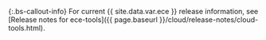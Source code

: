  {:.bs-callout-info}
For current {{ site.data.var.ece }} release information, see [Release notes for ece-tools]({{ page.baseurl }}/cloud/release-notes/cloud-tools.html).